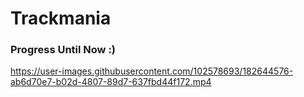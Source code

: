# Trackmania

### Progress Until Now :)

https://user-images.githubusercontent.com/102578693/182644576-ab6d70e7-b02d-4807-89d7-637fbd44f172.mp4
